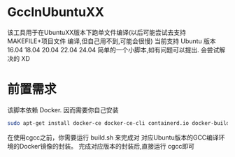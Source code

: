 # GccInUbuntuXX
该工具用于在UbuntuXX版本下跑单文件编译(以后可能尝试去支持 MAKEFILE+项目文件 编译,但自己用不到,可能会很慢)
当前支持 Ubuntu 版本 16.04 18.04 20.04 22.04 24.04
简单的一个小脚本,如有问题可以提出. 会尝试解决的 XD


# 前置需求
该脚本依赖 Docker. 因而需要你自己安装
```sh
sudo apt-get install docker-ce docker-ce-cli containerd.io docker-buildx-plugin docker-compose-plugin
```



在使用cgcc之前，你需要运行 build.sh 来完成对 对应Ubuntu版本的GCC编译环境的Docker镜像的封装。
完成对应版本的封装后,直接运行 cgcc即可
